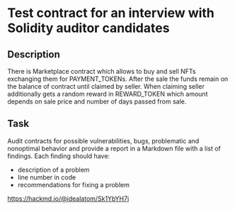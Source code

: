 # Test contract for an interview with Solidity auditor candidates

## Description

There is Marketplace contract which allows to buy and sell NFTs exchanging them for PAYMENT_TOKENs. After the sale the funds remain on the balance of contract until claimed by seller. When claiming seller additionally gets a random reward in REWARD_TOKEN which amount depends on sale price and number of days passed from sale.

## Task

Audit contracts for possible vulnerabilities, bugs, problematic and nonoptimal behavior and provide a report in a Markdown file with a list of findings. Each finding should have:

- description of a problem
- line number in code
- recommendations for fixing a problem

https://hackmd.io/@idealatom/Sk1YbYH7j
